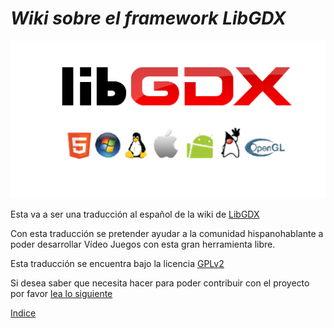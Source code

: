 ***Wiki sobre el framework LibGDX***
=============

![LibGDX](./eBook/images/introduccion/libgdx.png)

Esta va a ser una traducción al español de la wiki de [LibGDX](https://github.com/libgdx/libgdx/wiki)

Con esta traducción se pretender ayudar a la comunidad hispanohablante a poder desarrollar Vídeo Juegos con esta gran herramienta libre.

Esta traducción se encuentra bajo la licencia [GPLv2](./LICENSE)

Si desea saber que necesita hacer para poder contribuir con el proyecto por favor [lea lo siguiente](./eBook/contribute.md)

[Indice](./eBook/preface.md)